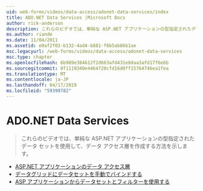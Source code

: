 ```yaml
---
uid: web-forms/videos/data-access/adonet-data-services/index
title: ADO.NET Data Services |Microsoft Docs
author: rick-anderson
description: これらのビデオでは、単純な ASP.NET アプリケーションの型指定されたデータ セットを使用して、データ アクセス層を作成する方法を示します。
ms.author: riande
ms.date: 11/04/2011
ms.assetid: e0af2f02-b132-4ad4-b881-f6b5ab86b1ae
msc.legacyurl: /web-forms/videos/data-access/adonet-data-services
msc.type: chapter
ms.openlocfilehash: 6b989e384612f2d663afd431e8daa3afd17f6e6b
ms.sourcegitcommit: 0f1119340e4464720cfd16d0ff15764746ea1fea
ms.translationtype: MT
ms.contentlocale: ja-JP
ms.lasthandoff: 04/17/2019
ms.locfileid: "59399782"
---
```

# <a name="adonet-data-services"></a>ADO.NET Data Services

> これらのビデオでは、単純な ASP.NET アプリケーションの型指定されたデータ セットを使用して、データ アクセス層を作成する方法を示します。


- [ASP.NET アプリケーションのデータ アクセス層](data-access-layers-in-aspnet-applications.md)
- [データグリッドにデータセットを手動でバインドする](how-to-manually-bind-a-dataset-to-a-datagrid.md)
- [ASP アプリケーションからデータセットとフィルターを使用する](how-to-work-with-datasets-and-filters-from-an-asp-application.md)
